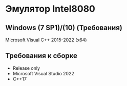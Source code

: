 # Эмулятор Intel8080


## Windows (7 SP1)/(10) (Требования)
Microsoft Visual C++ 2015-2022 (x64)


## Требования к сборке
* Release only
* Microsoft Visual Studio 2022
* C++17

